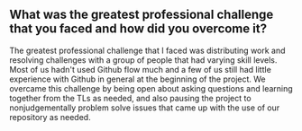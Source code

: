 ## What was the greatest professional challenge that you faced and how did you overcome it?

The greatest professional challenge that I faced was distributing work and resolving challenges with a group of people that had varying skill levels. Most of us hadn't used Github flow much and a few of us still had little experience with Github in general at the beginning of the project. We overcame this challenge by being open about asking questions and learning together from the TLs as needed, and also pausing the project to nonjudgementally problem solve issues that came up with the use of our repository as needed.
